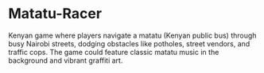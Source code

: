 # Matatu-Racer
Kenyan game where players navigate a matatu (Kenyan public bus) through busy Nairobi streets, dodging obstacles like potholes, street vendors, and traffic cops. The game could feature classic matatu music in the background and vibrant graffiti art.
